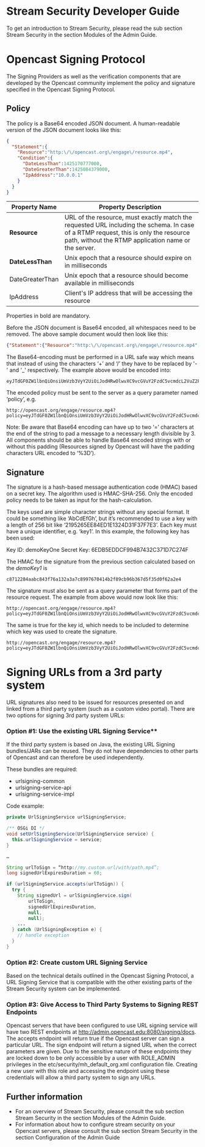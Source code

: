 Stream Security Developer Guide
===============================
To get an introduction to Stream Security, please read the sub section Stream Security in the section Modules of the Admin Guide.

# Opencast Signing Protocol
The Signing Providers as well as the verification components that are developed by the Opencast community implement the policy and signature specified in the Opencast Signing Protocol. 

## Policy
The policy is a Base64 encoded JSON document. A human-readable version of the JSON document looks like this:

```json
{
  "Statement":{
    "Resource":"http:\/\/opencast.org\/engage\/resource.mp4",
    "Condition":{
      "DateLessThan":1425170777000,
      "DateGreaterThan":1425084379000,
      "IpAddress":"10.0.0.1"
    }
  }
}
```

|Property Name|Property Description|
|------|-----|
|**Resource**| URL of the resource, must exactly match the requested URL including the schema. In case of a RTMP request, this is only the resource path, without the RTMP application name or the server.|
|**DateLessThan**| Unix epoch that a resource should expire on in milliseconds|
|DateGreaterThan | Unix epoch that a resource should become available in milliseconds|
|IpAddress| Client's IP address that will be accessing the resource|

Properties in bold are mandatory.

Before the JSON document is Base64 encoded, all whitespaces need to be removed. The above sample document would then look like this:

```json
{"Statement":{"Resource":"http:\/\/opencast.org\/engage\/resource.mp4","Condition":{"DateLessThan":1425170777000,"DateGreaterThan":1425084379000,"IpAddress":"10.0.0.1"}}}
```

The Base64-encoding must be performed in a URL safe way which means that instead of using the characters ‘+’ and ‘/’ they have to be replaced by '-' and '_' respectively. The example above would be encoded into:

    eyJTdGF0ZW1lbnQiOnsiUmVzb3VyY2UiOiJodHRwOlwvXC9vcGVuY2FzdC5vcmdcL2VuZ2FnZVwvcmVzb3VyY2UubXA0IiwiQ29uZGl0aW9uIjp7IkRhdGVMZXNzVGhhbiI6MTQyNTE3MDc3NzAwMCwiRGF0ZUdyZWF0ZXJUaGFuIjoxNDI1MDg0Mzc5MDAwLCJJcEFkZHJlc3MiOiIxMC4wLjAuMSJ9fX0=
The encoded policy must be sent to the server as a query parameter named ‘policy’, e.g.

    http://opencast.org/engage/resource.mp4?policy=eyJTdGF0ZW1lbnQiOnsiUmVzb3VyY2UiOiJodHRwOlwvXC9vcGVuY2FzdC5vcmdcL2VuZ2FnZVwvcmVzb3VyY2UubXA0IiwiQ29uZGl0aW9uIjp7IkRhdGVMZXNzVGhhbiI6MTQyNTE3MDc3NzAwMCwiRGF0ZUdyZWF0ZXJUaGFuIjoxNDI1MDg0Mzc5MDAwLCJJcEFkZHJlc3MiOiIxMC4wLjAuMSJ9fX0

Note: Be aware that Base64 encoding can have up to two ‘=’ characters at the end of the string to pad a message to a necessary length divisible by 3. All components should be able to handle Base64 encoded strings with or without this padding (Resources signed by Opencast will have the padding characters URL encoded to ‘%3D’).

## Signature
The signature is a hash-based message authentication code (HMAC) based on a secret key. The algorithm used is HMAC-SHA-256. Only the encoded policy needs to be taken as input for the hash-calculation.

The keys used are simple character strings without any special format. It could be something like ‘AbCdEfGh’, but it’s recommended to use a key with a length of 256 bit like ‘2195265EE84ED1E1324D31F37F7E3’. Each key must have a unique identifier, e.g. ‘key1’. In this example, the following key has been used:

Key ID: demoKeyOne
Secret Key: 6EDB5EDDCF994B7432C371D7C274F

The HMAC for the signature from the previous section calculated based on the *demoKey1* is 

    c8712284aabc843f76a132a3a7c8997670414b2f89cb96b367d5f35d0f62a2e4

The signature must also be sent as a query parameter that forms part of the resource request. The example from above would now look like this:

    http://opencast.org/engage/resource.mp4?policy=eyJTdGF0ZW1lbnQiOnsiUmVzb3VyY2UiOiJodHRwOlwvXC9vcGVuY2FzdC5vcmdcL2VuZ2FnZVwvcmVzb3VyY2UubXA0IiwiQ29uZGl0aW9uIjp7IkRhdGVMZXNzVGhhbiI6MTQyNTE3MDc3NzAwMCwiRGF0ZUdyZWF0ZXJUaGFuIjoxNDI1MDg0Mzc5MDAwLCJJcEFkZHJlc3MiOiIxMC4wLjAuMSJ9fX0&signature=c8712284aabc843f76a132a3a7c8997670414b2f89cb96b367d5f35d0f62a2e4

The same is true for the key id, which needs to be included to determine which key was used to create the signature. 

    http://opencast.org/engage/resource.mp4?policy=eyJTdGF0ZW1lbnQiOnsiUmVzb3VyY2UiOiJodHRwOlwvXC9vcGVuY2FzdC5vcmdcL2VuZ2FnZVwvcmVzb3VyY2UubXA0IiwiQ29uZGl0aW9uIjp7IkRhdGVMZXNzVGhhbiI6MTQyNTE3MDc3NzAwMCwiRGF0ZUdyZWF0ZXJUaGFuIjoxNDI1MDg0Mzc5MDAwLCJJcEFkZHJlc3MiOiIxMC4wLjAuMSJ9fX0&signature=c8712284aabc843f76a132a3a7c8997670414b2f89cb96b367d5f35d0f62a2e4&keyId=demoKeyOne

# Signing URLs from a 3rd party system
URL signatures also need to be issued for resources presented on and linked from a third party system (such as a custom video portal). There are two options for signing 3rd party system URLs:

### Option #1: Use the existing URL Signing Service**

If the third party system is based on Java, the existing URL Signing bundles/JARs can be reused. They do not have dependencies to other parts of Opencast and can therefore be used independently.

These bundles are required:

* urlsigning-common
* urlsigning-service-api
* urlsigning-service-impl

Code example:
```java
private UrlSigningService urlSigningService;

/** OSGi DI */
void setUrlSigningService(UrlSigningService service) {
  this.urlSigningService = service;
}

… 

String urlToSign = “http://my.custom.url/with/path.mp4”;
long signedUrlExpiresDuration = 60;

if (urlSigningService.accepts(urlToSign)) {
  try {
    String signedUrl = urlSigningService.sign(
        urlToSign,
        signedUrlExpiresDuration,
        null,
        null);
    ...
  } catch (UrlSigningException e) {
    // handle exception
  }
}
```

### Option #2: Create custom URL Signing Service

Based on the technical details outlined in the Opencast Signing Protocol, a URL Signing Service that is compatible with the other existing parts of the Stream Security system can be implemented.

### Option #3: Give Access to Third Party Systems to Signing REST Endpoints
Opencast servers that have been configured to use URL signing service will have two REST endpoints at http://admin.opencast.edu:8080/signing/docs. The accepts endpoint will return true if the Opencast server can sign a particular URL. The sign endpoint will return a signed URL when the correct parameters are given. Due to the sensitive nature of these endpoints they are locked down to be only accessible by a user with ROLE_ADMIN privileges in the etc/security/mh_default_org.xml configuration file. Creating a new user with this role and accessing the endpoint using these credentials will allow a third party system to sign any URLs.

## Further information

* For an overview of Stream Security, please consult the sub section Stream Security in the section Modules of the Admin Guide.
* For information about how to configure stream security on your Opencast servers, please consult the sub section Stream Security in the section Configuration of the Admin Guide
